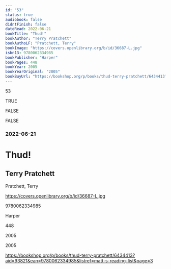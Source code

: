 ```yaml
---
id: "53"
status: true
audiobook: false
didntFinish: false
dateRead: 2022-06-21
bookTitle: "Thud!"
bookAuthor: "Terry Pratchett"
bookAuthoLF: "Pratchett, Terry"
bookImage: "https://covers.openlibrary.org/b/id/36687-L.jpg"
isbn13: 9780062334985
bookPublisher: "Harper"
bookPages: 448
bookYear: 2005
bookYearOriginal: "2005"
bookBuyUrl: "https://bookshop.org/p/books/thud-terry-pratchett/6434413?aid=93821&ean=9780062334985&listref=matt-s-reading-list&page=3"
---
```

53

TRUE

FALSE

FALSE

### 2022-06-21

# Thud!

## Terry Pratchett

Pratchett, Terry

https://covers.openlibrary.org/b/id/36687-L.jpg

9780062334985

Harper

448

2005

2005

https://bookshop.org/p/books/thud-terry-pratchett/6434413?aid=93821&ean=9780062334985&listref=matt-s-reading-list&page=3